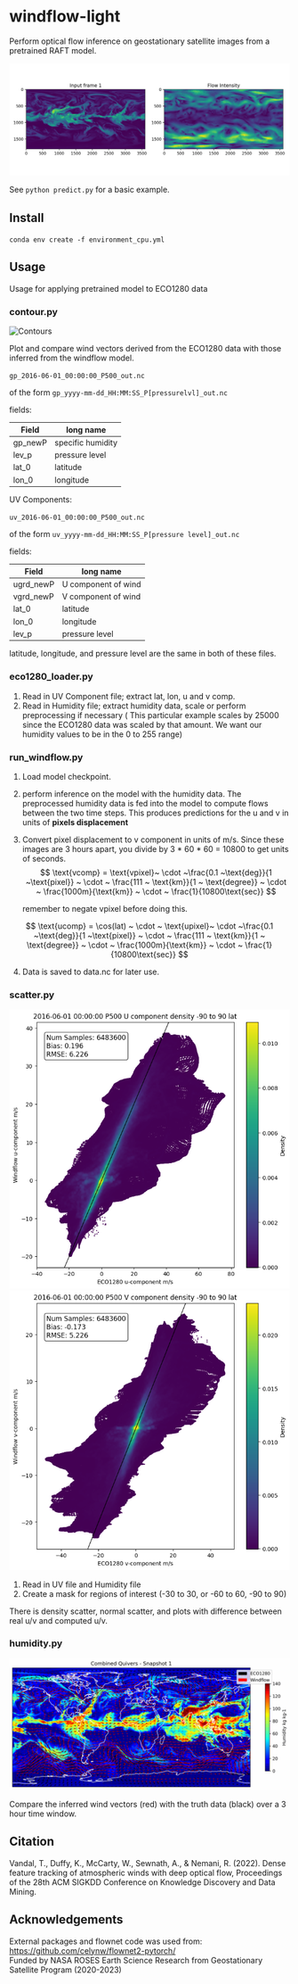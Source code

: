 # windflow-light 

Perform optical flow inference on geostationary satellite images from a pretrained RAFT model. 

![windflow example](./humidity_plots/Humidity.png)

See  `python predict.py` for a basic example.

## Install

`conda env create -f environment_cpu.yml`

## Usage

Usage for applying pretrained model to ECO1280 data

### contour.py

![Contours](./contour_plots/combined_quiver.png)

Plot and compare wind vectors derived from the ECO1280 data with those inferred from the windflow model.

`gp_2016-06-01_00:00:00_P500_out.nc`

of the form `gp_yyyy-mm-dd_HH:MM:SS_P[pressurelvl]_out.nc`

fields:

| Field | long name |
| --- | --- |
| gp_newP | specific humidity |
| lev_p | pressure level |
| lat_0 | latitude |
| lon_0 | longitude |

UV Components:

`uv_2016-06-01_00:00:00_P500_out.nc`

of the form `uv_yyyy-mm-dd_HH:MM:SS_P[pressure level]_out.nc`

fields:

| Field | long name |
| --- | --- |
| ugrd_newP | U component of wind |
| vgrd_newP | V component of wind |
| lat_0 | latitude |
| lon_0 | longitude |
| lev_p | pressure level |

latitude, longitude, and pressure level are the same in both of these files. 

### eco1280_loader.py

1. Read in UV Component file; extract lat, lon, u and v comp. 
2. Read in Humidity file; extract humidity data, scale  or perform preprocessing if necessary ( This particular example scales by 25000 since the ECO1280 data was scaled by that amount. We want our humidity values to be in the 0 to 255 range)

### run_windflow.py

1. Load model checkpoint. 
2. perform inference on the model with the humidity data. The preprocessed humidity data is fed into the model to compute flows between the two time steps. This produces predictions for the u and v in units of **pixels displacement**
3. Convert pixel displacement to v component in units of m/s. Since these images are 3 hours apart, you divide by 3 * 60 * 60 = 10800 to get units of seconds. 
$$
\text{vcomp} = \text{vpixel}~ \cdot ~\frac{0.1 ~\text{deg}}{1 ~\text{pixel}} ~ \cdot ~ \frac{111 ~ \text{km}}{1 ~ \text{degree}} ~ \cdot ~ \frac{1000m}{\text{km}} ~ \cdot ~ \frac{1}{10800\text{sec}}
$$
    
    remember to negate vpixel before doing this. 

$$
\text{ucomp} = \cos(lat) ~ \cdot ~ \text{upixel}~ \cdot ~\frac{0.1 ~\text{deg}}{1 ~\text{pixel}} ~ \cdot ~ \frac{111 ~ \text{km}}{1 ~ \text{degree}} ~ \cdot ~ \frac{1000m}{\text{km}} ~ \cdot ~ \frac{1}{10800\text{sec}}
$$

4. Data is saved to data.nc for later use.

### scatter.py

![scatter u](./scatterplots/scatter_density.ucomp_500_90to90_pixel.png)
![scatter v](./scatterplots/scatter_density.vcomp_500_90to90_pixel.png)


1. Read in UV file and Humidity file
2. Create a mask for regions of interest (-30 to 30, or -60 to 60, -90 to 90)

There is density scatter, normal scatter, and plots with difference between real u/v and computed u/v. 

### humidity.py

![eco1280 example](./humidity_plots/combined_humidity_quivers.gif)

Compare the inferred wind vectors (red) with the truth data (black) over a 3 hour time window.
 
## Citation

Vandal, T., Duffy, K., McCarty, W., Sewnath, A., & Nemani, R. (2022). Dense feature tracking of atmospheric winds with deep optical flow, Proceedings of the 28th ACM SIGKDD Conference on Knowledge Discovery and Data Mining.

## Acknowledgements

External packages and flownet code was used from: https://github.com/celynw/flownet2-pytorch/ <br>
Funded by NASA ROSES Earth Science Research from Geostationary Satellite Program (2020-2023)
